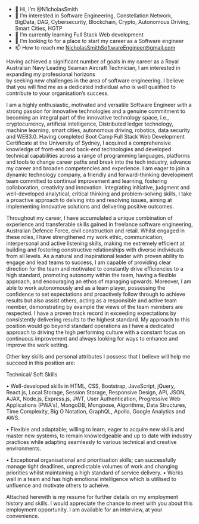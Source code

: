 - 👋 Hi, I’m @N1cholasSmith
- 👀 I’m interested in Software Engineering, Constellation Network, BigData, DAG, Cybersecurity, Blockchain, Crypto, Autonomous Driving, Smart Cities, HGTP
- 🌱 I’m currently learning Full Stack Web development 
- 💞️ I’m looking to for a place to start my career as a Software engineer
- 📫 How to reach me NicholasSmithSoftwareEngineer@gmail.com

Having achieved a significant number of goals in my career as a Royal Australian Navy Leading Seaman Aircraft Technician, I am interested in expanding my professional horizons  
by seeking new challenges in the area of software engineering. I believe that you will find me as a dedicated individual who is well qualified to contribute to your 
organisation’s success.

I am a highly enthusiastic, motivated and versatile Software Engineer with a strong passion for innovative technologies and a genuine commitment to becoming an integral part of
the innovative technology space, i.e., cryptocurrency, artificial intelligence, Distributed ledger technology, machine learning, smart cities, autonomous driving, robotics, 
data security and WEB3.0. Having completed Boot Camp Full Stack Web Development Certificate at the University of Sydney, I acquired a comprehensive knowledge of front-end and
back-end technologies and developed technical capabilities across a range of programming languages, platforms and tools to change career paths and break into the tech industry,
advance my career and broaden competencies and experience. I am eager to join a dynamic technology company, a friendly and forward-thinking development team committed to 
continual improvement and learning, fostering collaboration, creativity and innovation. Integrating initiative, judgment and well-developed analytical, critical thinking and
problem-solving skills, I take a proactive approach to delving into and resolving issues, aiming at implementing innovative solutions and delivering positive outcomes.

 Throughout my career, I have accumulated a unique combination of experience and transferable skills gained in freelance software engineering, Australian Defence Force, civil
 construction and retail. Whilst engaged in these roles, I have strengthened my work ethic, communication, interpersonal and active listening skills, making me extremely
 efficient at building and fostering constructive relationships with diverse individuals from all levels. As a natural and inspirational leader with proven ability to engage
 and lead teams to success, I am capable of providing clear direction for the team and motivated to constantly drive efficiencies to a high standard, promoting autonomy within
 the team, having a flexible approach, and encouraging an ethos of managing upwards. Moreover, I am able to work autonomously and as a team player, possessing the confidence
 to set expectations and proactively follow through to achieve results but also assist others, acting as a responsible and active team member, demonstrating by example the
 views of the team members are respected. I have a proven track record in exceeding expectations by consistently delivering results to the highest standard. My approach to
 this position would go beyond standard operations as I have a dedicated approach to driving the high performing culture with a constant focus on continuous improvement
 and always looking for ways to enhance and improve the work setting. 
         
Other key skills and personal attributes I possess that I believe will help me succeed in this position are:

Technical/ Soft Skills

•	Well-developed skills in HTML, CSS, Bootstrap, JavaScript, jQuery, React.js, Local Storage, Session Storage, Responsive Design, API, JSON, AJAX, Node.js, Express.js, JWT, User
Authentication, Progressive Web Applications (PWA's), MongoDB, Mongoose, Algorithms, Data Structures, Time Complexity, Big O Notation, GraphQL, Apollo, Google Analytics and AWS.
 
•	Flexible and adaptable; willing to learn, eager to acquire new skills and master new systems, to remain knowledgeable and up to date with industry practices while adapting
seamlessly to various technical and creative environments. 

•	Exceptional organisational and prioritisation skills; can successfully manage tight deadlines, unpredictable volumes of work and changing priorities whilst maintaining a high
standard of service delivery. 
•	Works well in a team and has high emotional intelligence which is utillised to unfluence and motivate others to acheive.

Attached herewith is my resume for further details on my employment history and skills. I would appreciate the chance to meet with you about this employment opportunity. I am
available for an interview, at your convenience.

